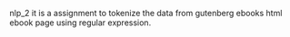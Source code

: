 nlp_2
it is a assignment to tokenize the data from gutenberg ebooks html ebook page using regular expression.
